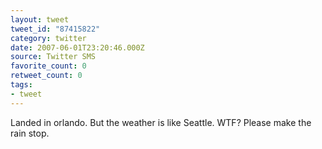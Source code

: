 ```yaml
---
layout: tweet
tweet_id: "87415822"
category: twitter
date: 2007-06-01T23:20:46.000Z
source: Twitter SMS
favorite_count: 0
retweet_count: 0
tags:
- tweet
---
```


Landed in orlando. But the weather is like Seattle. WTF? Please make the rain stop.
